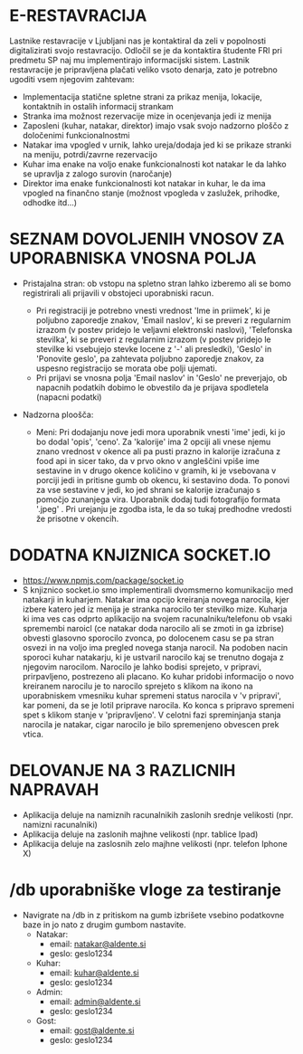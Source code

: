 # E-RESTAVRACIJA

Lastnike restavracije v Ljubljani nas je kontaktiral da zeli v popolnosti digitalizirati svojo restavracijo. Odločil se je da kontaktira študente FRI pri predmetu SP naj mu implementirajo informacijski sistem. Lastnik restavracije je pripravljena plačati veliko vsoto denarja, zato je potrebno ugoditi vsem njegovim zahtevam:

- Implementacija statične spletne strani za prikaz menija, lokacije, kontaktnih in ostalih informacij strankam
- Stranka ima možnost rezervacije mize in ocenjevanja jedi iz menija
- Zaposleni (kuhar, natakar, direktor) imajo vsak svojo nadzorno ploščo z določenimi funkcionalnostmi
- Natakar ima vpogled v urnik, lahko ureja/dodaja jed ki se prikaze stranki na meniju, potrdi/zavrne rezervacijo
- Kuhar ima enake na voljo enake funkcionalnosti kot natakar le da lahko se upravlja z zalogo surovin (naročanje)
- Direktor ima enake funkcionalnosti kot natakar in kuhar, le da ima vpogled na finančno stanje (možnost vpogleda v zaslužek, prihodke, odhodke itd...)


# SEZNAM DOVOLJENIH VNOSOV ZA UPORABNISKA VNOSNA POLJA

- Pristajalna stran: ob vstopu na spletno stran lahko izberemo ali se bomo registrirali ali
prijavili v obstojeci uporabniski racun. 
  - Pri registraciji je potrebno vnesti vrednost 'Ime in priimek', 
ki je poljubno zaporedje znakov, 'Email naslov', ki se preveri z regularnim izrazom (v postev pridejo le veljavni
elektronski naslovi), 'Telefonska stevilka', ki se preveri z regularnim izrazom (v postev pridejo le stevilke ki vsebujejo 
stevke locene z '-' ali presledki), 'Geslo' in 'Ponovite geslo', pa zahtevata poljubno zaporedje znakov, za uspesno registracijo
se morata obe polji ujemati.
  - Pri prijavi se vnosna polja 'Email naslov' in 'Geslo' ne preverjajo, ob napacnih podatkih dobimo le obvestilo da je 
  prijava spodletela (napacni podatki)
 
- Nadzorna ploošča:
  - Meni: Pri dodajanju nove jedi mora uporabnik vnesti 'ime' jedi, ki jo bo dodal 'opis', 'ceno'. Za 'kalorije' ima 2 opciji ali vnese njemu znano vrednost v okence ali pa pusti prazno in kalorije izračuna z food api in sicer tako, da v prvo okno v angleščini vpiše ime sestavine in v drugo okence količino v gramih, ki je vsebovana v porciji jedi in pritisne gumb ob okencu, ki sestavino doda. To ponovi za vse sestavine v jedi, ko jed shrani se kalorije izračunajo s pomočjo zunanjega vira. Uporabnik dodaj tudi fotografijo formata '.jpeg' . Pri urejanju je zgodba ista, le da so tukaj predhodne vredosti že prisotne v okencih.
  
  
  
# DODATNA KNJIZNICA SOCKET.IO
  - https://www.npmjs.com/package/socket.io
  - S knjiznico socket.io smo implementirali dvomsmerno komunikacijo med natakarji in kuharjem. Natakar ima opcijo kreiranja novega narocila, kjer izbere katero jed iz menija je stranka narocilo ter stevilko mize. Kuharja ki ima ves cas odprto aplikacijo na svojem racunalniku/telefonu ob vsaki spremembi naroicl (ce natakar doda narocilo ali se zmoti in ga izbrise) obvesti glasovno sporocilo zvonca, po dolocenem casu se pa stran osvezi in na voljo ima pregled novega stanja narocil. Na podoben nacin sporoci kuhar natakarju, ki je ustvaril narocilo kaj se trenutno dogaja z njegovim narocilom. Narocilo je lahko bodisi sprejeto, v pripravi, prirpavljeno, postrezeno ali placano. Ko kuhar pridobi informacijo o novo kreiranem narocilu je to narocilo sprejeto s klikom na ikono na uporabniskem vmesniku kuhar spremeni status narocila v 'v pripravi', kar pomeni, da se je lotil priprave narocila. Ko konca s pripravo spremeni spet s klikom stanje v 'pripravljeno'. V celotni fazi spreminjanja stanja narocila je natakar, cigar narocilo je bilo spremenjeno obvescen prek vtica.

# DELOVANJE NA 3 RAZLICNIH NAPRAVAH
- Aplikacija deluje na namiznih racunalnikih zaslonih srednje velikosti (npr. namizni racunalniki)
- Aplikacija deluje na zaslonih majhne velikosti (npr. tablice Ipad)
- Aplikacija deluje na zaslosnih zelo majhne velikosti (npr. telefon Iphone X)

# /db uporabniške vloge za testiranje
  - Navigrate na /db in z pritiskom na gumb izbrišete vsebino podatkovne baze in jo nato z drugim gumbom nastavite.
    - Natakar: 
      - email: natakar@aldente.si
      - geslo: geslo1234
    - Kuhar:
      - email: kuhar@aldente.si
      - geslo: geslo1234
    - Admin:
      - email: admin@aldente.si
      - geslo: geslo1234
    - Gost:
      - email: gost@aldente.si
      - geslo: geslo1234




